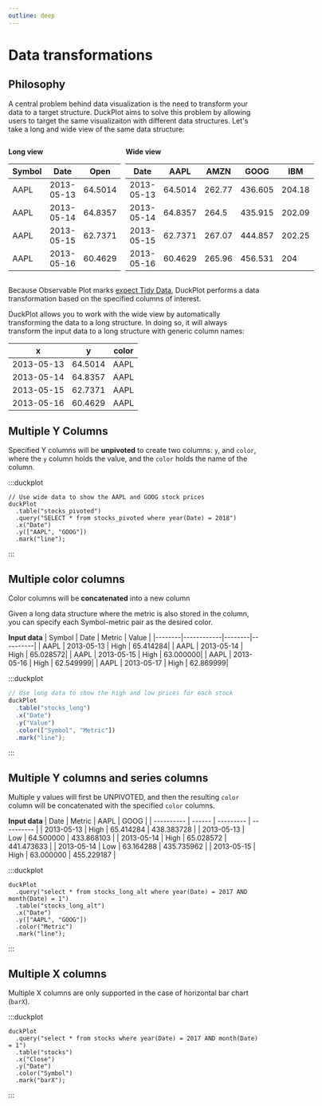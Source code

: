```yaml
---
outline: deep
---
```


# Data transformations

## Philosophy

A central problem behind data visualization is the need to transform your data
to a target structure. DuckPlot aims to solve this problem by allowing users to
target the same visualizaiton with different data structures. Let's take a long
and wide view of the same data structure:

<div style="display:flex; gap: 10px;">
<div>

**Long view**

| Symbol | Date       | Open    |
| ------ | ---------- | ------- |
| AAPL   | 2013-05-13 | 64.5014 |
| AAPL   | 2013-05-14 | 64.8357 |
| AAPL   | 2013-05-15 | 62.7371 |
| AAPL   | 2013-05-16 | 60.4629 |

</div>

<div>

**Wide view**

| Date       | AAPL    | AMZN   | GOOG    | IBM    |
| ---------- | ------- | ------ | ------- | ------ |
| 2013-05-13 | 64.5014 | 262.77 | 436.605 | 204.18 |
| 2013-05-14 | 64.8357 | 264.5  | 435.915 | 202.09 |
| 2013-05-15 | 62.7371 | 267.07 | 444.857 | 202.25 |
| 2013-05-16 | 60.4629 | 265.96 | 456.531 | 204    |

</div>
</div>

Because Observable Plot marks [expect Tidy
Data](https://observablehq.com/plot/features/marks#marks-have-tidy-data),
DuckPlot performs a data transformation based on the specified columns of
interest.

DuckPlot allows you to work with the wide view by automatically transforming
the data to a long structure. In doing so, it will always transform the input
data to a long structure with generic column names:

| x          | y       | color |
| ---------- | ------- | ----- |
| 2013-05-13 | 64.5014 | AAPL  |
| 2013-05-14 | 64.8357 | AAPL  |
| 2013-05-15 | 62.7371 | AAPL  |
| 2013-05-16 | 60.4629 | AAPL  |

## Multiple Y Columns

Specified Y columns will be **unpivoted** to create two columns: `y`, and `color`,
where the `y` column holds the value, and the `color` holds the name of the
column.

:::duckplot

```js-vue
// Use wide data to show the AAPL and GOOG stock prices
duckPlot
  .table("stocks_pivoted")
  .query("SELECT * from stocks_pivoted where year(Date) = 2018")
  .x("Date")
  .y(["AAPL", "GOOG"])
  .mark("line");
```

:::

## Multiple color columns

Color columns will be **concatenated** into a new column

Given a long data structure where the metric is also stored in the column,
you can specify each Symbol-metric pair as the desired color.

**Input data**
| Symbol | Date | Metric | Value |
|--------|------------|--------|----------|
| AAPL | 2013-05-13 | High | 65.414284|
| AAPL | 2013-05-14 | High | 65.028572|
| AAPL | 2013-05-15 | High | 63.000000|
| AAPL | 2013-05-16 | High | 62.549999|
| AAPL | 2013-05-17 | High | 62.869999|

:::duckplot

```js
// Use long data to show the high and low prices for each stock
duckPlot
  .table("stocks_long")
  .x("Date")
  .y("Value")
  .color(["Symbol", "Metric"])
  .mark("line");
```

:::

## Multiple Y columns and series columns

Multiple y values will first be UNPIVOTED, and then the resulting `color` column will
be concatenated with the specified `color` columns.

**Input data**
| Date | Metric | AAPL | GOOG |
| ---------- | ------ | --------- | ---------- |
| 2013-05-13 | High | 65.414284 | 438.383728 |
| 2013-05-13 | Low | 64.500000 | 433.868103 |
| 2013-05-14 | High | 65.028572 | 441.473633 |
| 2013-05-14 | Low | 63.164288 | 435.735962 |
| 2013-05-15 | High | 63.000000 | 455.229187 |

:::duckplot

```js-vue
duckPlot
  .query("select * from stocks_long_alt where year(Date) = 2017 AND month(Date) = 1")
  .table("stocks_long_alt")
  .x("Date")
  .y(["AAPL", "GOOG"])
  .color("Metric")
  .mark("line");

```

:::

## Multiple X columns

Multiple X columns are only supported in the case of horizontal bar chart
(`barX`).

:::duckplot

```js-vue
duckPlot
  .query("select * from stocks where year(Date) = 2017 AND month(Date) = 1")
  .table("stocks")
  .x("Close")
  .y("Date")
  .color("Symbol")
  .mark("barX");

```

:::
